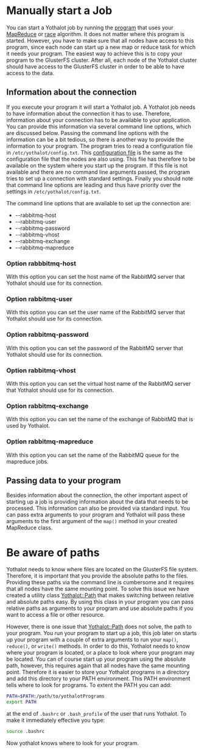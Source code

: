 # Manually start a Job

You can start a Yothalot job by running the [program](copernica-docs:Yothalot/cpp-program "Program")
that uses your [MapReduce](copernica-docs:Yothalot/cpp-mapreduce "MapReduce algorithm")
or [race](copernica-docs:Yothalot/cpp-race "Race algorithm") algorithm. 
It does not matter where this program is started. However, you have to make sure
that all nodes have access to this program, since each node can start up
a new map or reduce task for which it needs your program. The easiest way
to achieve this is to copy your program to the GlusterFS cluster. After all,
each node of the Yothalot cluster should have access to the GlusterFS
cluster in order to be able to have access to the data. 


## Information about the connection

If you execute your program it will start a Yothalot job. A Yothalot job
needs to have information about the connection it has to use. Therefore,
information about your connection has to be available to your application.
You can provide this information via several command line options, which
are discussed below. Passing the command line options with the information
can be a bit tedious, so there is another way to provide the information
to your program. The program tries to read a configuration file in
`/etc/yothalot/config.txt`. This [configuration file](copernica-docs:Yothalot/configuration)
is the same as the configuration file that the nodes are also using. 
This file has therefore to be available on the system where you start up
the program. If this file is not available and there are no command line
arguments passed, the program tries to set up a connection with standard
settings. Finally you should note that command line options are leading
and thus have priority over the settings in `/etc/yothalot/config.txt`.

The command line options that are available to set up the connection are:

*   --rabbitmq-host
*   --rabbitmq-user
*   --rabbitmq-password
*   --rabbitmq-vhost
*   --rabbitmq-exchange
*   --rabbitmq-mapreduce


### Option rabbbitmq-host
With this option you can set the host name of the RabbitMQ server that 
Yothalot should use for its connection.

### Option rabbitmq-user
With this option you can set the user name of the RabbitMQ server that
Yothalot should use for its connection.

### Option rabbitmq-password
With this option you can set the password of the RabbitMQ server that
Yothalot should use for its connection.

### Option rabbitmq-vhost
With this option you can set the virtual host name of the RabbitMQ server
that Yothalot should use for its connection.

### Option rabbitmq-exchange
With this option you can set the name of the exchange of RabbitMQ that is
used by Yothalot.

### Option rabbitmq-mapreduce
With this option you can set the name of the RabbitMQ queue for the mapreduce
jobs.


## Passing data to your program

Besides information about the connection, the other important aspect of
starting up a job is providing information about the data that needs to
be processed. This information can also be provided via standard input.
You can pass extra arguments to your program and Yothalot will pass these
arguments to the first argument of the `map()` method in your created MapReduce
class.


# Be aware of paths

Yothalot needs to know where files are located on the GlusterFS file system.
Therefore, it is important that you provide the absolute paths to the files.
Providing these paths via the command line is cumbersome and it requires 
that all nodes have the same mounting point. To solve this issue we have created 
a utility class [Yothalot::Path](copernica-docs:Yothalot/cpp-path "Path")
that makes switching between relative and absolute paths easy. By using this
class in your program you can pass relative paths as arguments to your
program and use absolute paths if you want to access a file or other resource.

However, there is one issue that [Yothalot::Path](copernica-docs:Yothalot/cpp-path "Path")
does not solve, the path to your program. You run your program to start up
a job, this job later on starts up your program with a couple of extra arguments
to run your `map()`, `reduce()`, or `write()` methods. In order to do this, 
Yothalot needs to know where your program is located, or a place to look
where your program may be located. You can of course start up your program
using the absolute path, however, this requires again that all nodes have
the same mounting point. Therefore it is easier to store your Yothalot
programs in a directory and add this directory to your PATH environment.
This PATH environment tells where to look for programs. To extent the PATH
you can add:

```bash
PATH=$PATH:/path/to/yothalotPrograms
export PATH
```
at the end of `.bashrc` or `.bash_profile` of the user that runs Yothalot.
To make it immediately effective you type:

```bash
source .bashrc
```
Now yothalot knows where to look for your program.
